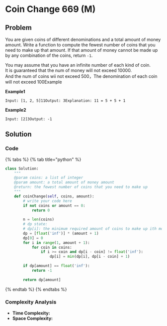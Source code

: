 # Coin Change 669 \(M\)

## Problem

You are given coins of different denominations and a total amount of money amount. Write a function to compute the fewest number of coins that you need to make up that amount. If that amount of money cannot be made up by any combination of the coins, return `-1`.

You may assume that you have an infinite number of each kind of coin.  
It is guaranteed that the num of money will not exceed 10000.  
And the num of coins wii not exceed 500，The denomination of each coin will not exceed 100Example

**Example1**

```text
Input: [1, 2, 5]11Output: 3Explanation: 11 = 5 + 5 + 1
```

**Example2**

```text
Input: [2]3Output: -1
```

## Solution 

### Code

{% tabs %}
{% tab title="python" %}
```python
class Solution:
    """
    @param coins: a list of integer
    @param amount: a total amount of money amount
    @return: the fewest number of coins that you need to make up
    """
    def coinChange(self, coins, amount):
        # write your code here
        if not coins or amount == 0:
            return 0
        
        n = len(coins)
        # dp state:
        # dp[i]: the minimum required amount of coins to make up ith money
        dp = [float('inf')] * (amount + 1)
        dp[0] = 0
        for i in range(1, amount + 1):
            for coin in coins:
                if i >= coin and dp[i - coin] != float('inf'):
                    dp[i] = min(dp[i], dp[i - coin] + 1)
        
        if dp[amount] == float('inf'):
            return -1
        
        return dp[amount]
```
{% endtab %}
{% endtabs %}

### Complexity Analysis

* **Time Complexity:**
* **Space Complexity:**

